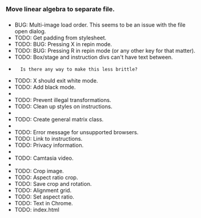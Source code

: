 ### Move linear algebra to separate file.
### 


* BUG: Multi-image load order. This seems to be an issue with the file open dialog.
* TODO: Get padding from stylesheet.
* TODO: BUG: Pressing X in repin mode.
* TODO: BUG: Pressing R in repin mode (or any other key for that matter).
* TODO: Box/stage and instruction divs can't have text between.
*       Is there any way to make this less brittle?
* TODO: X should exit white mode.
* TODO: Add black mode.
*
* TODO: Prevent illegal transformations.
* TODO: Clean up styles on instructions.
*
* TODO: Create general matrix class.
*
* TODO: Error message for unsupported browsers.
* TODO: Link to instructions.
* TODO: Privacy information.
*
* TODO: Camtasia video.
*
* TODO: Crop image.
* TODO: Aspect ratio crop.
* TODO: Save crop and rotation.
* TODO: Alignment grid.
* TODO: Set aspect ratio.
* TODO: Text in Chrome.
* TODO: index.html

